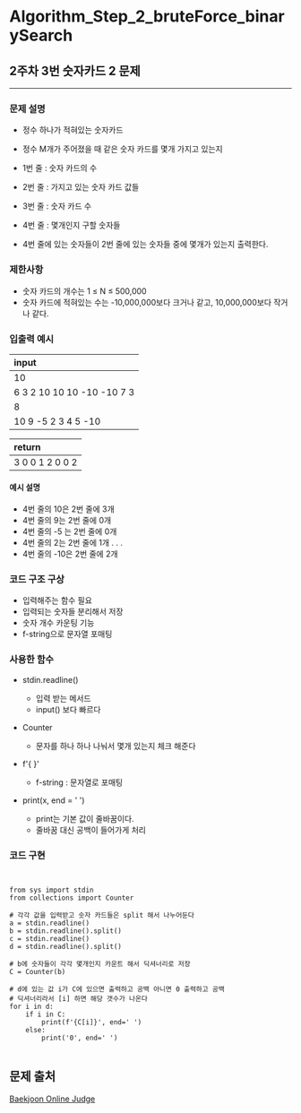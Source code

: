 # Algorithm_Step_2_bruteForce_binarySearch

## 2주차 3번 숫자카드 2 문제 
***
  

### 문제 설명 
- 정수 하나가 적혀있는 숫자카드
- 정수 M개가 주어졌을 때 같은 숫자 카드를 몇개 가지고 있는지 
- 1번 줄 : 숫자 카드의 수
- 2번 줄 : 가지고 있는 숫자 카드 값들
- 3번 줄 : 숫자 카드 수
- 4번 줄 : 몇개인지 구할 숫자들 

- 4번 줄에 있는 숫자들이 2번 줄에 있는 숫자들 중에 몇개가 있는지 출력한다.

### 제한사항
- 숫자 카드의 개수는 1 ≤ N ≤ 500,000
- 숫자 카드에 적혀있는 수는 -10,000,000보다 크거나 같고, 10,000,000보다 작거나 같다.

### 입출력 예시 
 | input                     | 
 | :-------------------------| 
 | 10                        | 
 | 6 3 2 10 10 10 -10 -10 7 3|
 | 8                         | 
 | 10 9 -5 2 3 4 5 -10       |

 | return                    | 
 | :-------------------------| 
 | 3 0 0 1 2 0 0 2           |
 

#### 예시 설명  
- 4번 줄의 10은 2번 줄에 3개
- 4번 줄의 9는 2번 줄에 0개
- 4번 줄의 -5 는 2번 줄에 0개
- 4번 줄의 2는 2번 줄에 1개
    .
    .
    .
- 4번 줄의 -10은 2번 줄에 2개 


### 코드 구조 구상
- 입력해주는 함수 필요
- 입력되는 숫자들 분리해서 저장
- 숫자 개수 카운팅 기능
- f-string으로 문자열 포매팅

### 사용한 함수 
- stdin.readline() 
    - 입력 받는 메서드 
    - input() 보다 빠르다 
 
- Counter
    - 문자를 하나 하나 나눠서 몇개 있는지 체크 해준다
 
- f'{ }'
    - f-string : 문자열로 포매팅 
 
- print(x, end = ' ')
    - print는 기본 값이 줄바꿈이다.
    - 줄바꿈 대신 공백이 들어가게 처리 

### 코드 구현

<pre>
<code>

from sys import stdin
from collections import Counter

# 각각 값을 입력받고 숫자 카드들은 split 해서 나누어둔다
a = stdin.readline()
b = stdin.readline().split()
c = stdin.readline()
d = stdin.readline().split()

# b에 숫자들이 각각 몇개인지 카운트 해서 딕셔너리로 저장
C = Counter(b)

# d에 있는 값 i가 C에 있으면 출력하고 공백 아니면 0 출력하고 공백 
# 딕셔너리라서 [i] 하면 해당 갯수가 나온다  
for i in d:
    if i in C:
        print(f'{C[i]}', end=' ')
    else: 
        print('0', end=' ')
</code>
</pre>


## 문제 출처 
[Baekjoon Online Judge](https://www.acmicpc.net/problem/10816)